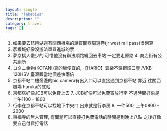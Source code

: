 ```yaml
---
layout: single
title: "lakebiwa"
description: ""
category: travel
tags: []
---
```


1. 如果要去琵琶湖還有關西機場的話買關西周遊卷(jr west rail pass)很划算
2. 彥根城好像沒辦法單買進城的票
3. 夢京橋人蠻少的 可惜他沒有辦法順路繞回去車站 一定要走原路
	4. 商店街有公共廁所
5. コタニ金物(KOTANI)真的蠻便宜的, 【HARIO】雲朵不鏽鋼細口壺 /VKB-120HSV 臺灣跟當地價差快兩倍
6. 京都車站二樓旁邊的bic camera有出入口可以直接通到京都車站 靠近 往關西機場 huruka的底站　
6. 京都塔好像JCB可以免費上去
	7. JCB好像可以免費寄放行李 不過時間好象是上午1100 - 1800
7. 行李在京都車站可以找地下中央口 出來就是行李房
	8. 一件500, 上午0800 - 2000
9. 東福寺的無人管理, 有問題可以直接打免費電話的時間是到晚上八點 之後好像要自己付費打電話